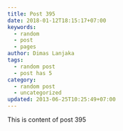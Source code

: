 ```yaml
---
title: Post 395
date: 2018-01-12T18:15:17+07:00
keywords:
  - random
  - post
  - pages
author: Dimas Lanjaka
tags:
  - random post
  - post has 5
category:
  - random post
  - uncategorized
updated: 2013-06-25T10:25:49+07:00
---
```

This is content of post 395